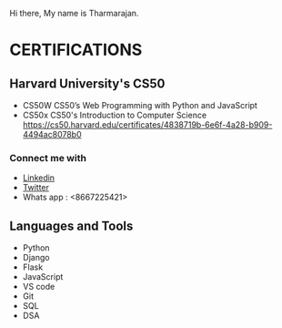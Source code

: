 Hi there, My name is Tharmarajan.

# CERTIFICATIONS
## Harvard University's CS50 
* CS50W CS50’s Web Programming with Python and JavaScript 
* CS50x CS50's Introduction to Computer Science  <https://cs50.harvard.edu/certificates/4838719b-6e6f-4a28-b909-4494ac8078b0>

### Connect me with
* [Linkedin](https://www.linkedin.com/in/tharmarajan/)
* [Twitter](https://twitter.com/__tharmarajan__)
* Whats app : <8667225421>

## Languages and Tools
* Python
* Django
* Flask
* JavaScript
* VS code
* Git
* SQL
* DSA










